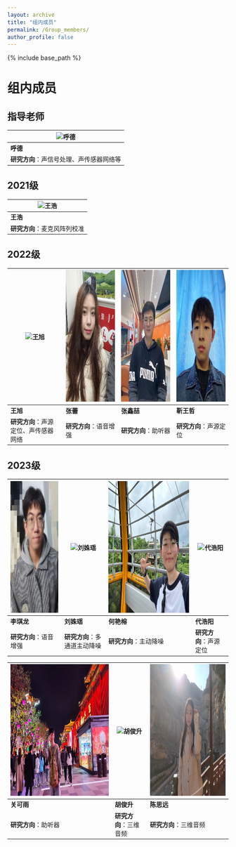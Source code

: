 ```yaml
---
layout: archive
title: "组内成员"
permalink: /Group_members/
author_profile: false
---
```



{% include base_path %}


# 组内成员
## 指导老师

|  <img src="/images/呼德.jpg" alt="呼德" style="height: 400px;">  | 
| --- |
| **呼德** |
| **研究方向**：声信号处理、声传感器网络等 |



## 2021级

| <img src="/images/王浩.jpg" alt="王浩" height="300px"> | 
| --- |
| **王浩** |
| **研究方向**：麦克风阵列校准 |

## 2022级

| <img src="/images/王旭.jpg" alt="王旭" height="300px"> |<img src="/images/张蕾.jpg" alt="张蕾" height="300px">  |<img src="/images/张鑫喆.jpg" alt="张鑫喆" height="300px"> |<img src="/images/靳王哲.jpg" alt="靳王哲" height="300px"> |
| --- | --- | --- | --- |
| **王旭** | **张蕾** | **张鑫喆**  | **靳王哲**  |
| **研究方向**：声源定位、声传感器网络 | **研究方向**：语音增强 | **研究方向**：助听器 | **研究方向**：声源定位 |

## 2023级


| <img src="/images/李琪龙.jpg" alt="李琪龙" height="300px"> |<img src="/images/刘姝瑶.jpg" alt="刘姝瑶" height="300px">  |<img src="/images/何艳榕.jpg" alt="何艳榕" height="300px"> |<img src="/images/代浩阳.jpg" alt="代浩阳" height="300px"> |
| --- | --- | --- | --- |
| **李琪龙** | **刘姝瑶** | **何艳榕**  | **代浩阳**  |
| **研究方向**：语音增强 | **研究方向**：多通道主动降噪 | **研究方向**：主动降噪 | **研究方向**：声源定位 |


| <img src="/images/关可雨.jpg" alt="关可雨" height="300px"> |<img src="/images/胡俊升.jpg" alt="胡俊升" height="300px"> |<img src="/images/陈思远.jpg" alt="陈思远" height="300px"> |
| --- | --- | --- | 
| **关可雨** | **胡俊升** | **陈思远**  |
| **研究方向**：助听器 | **研究方向**：三维音频 | **研究方向**：三维音频 |

